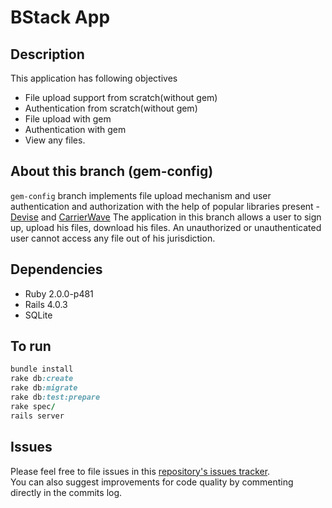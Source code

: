 # BStack App

## Description
This application has following objectives

- File upload support from scratch(without gem)
- Authentication from scratch(without gem)
- File upload with gem
- Authentication with gem
- View any files.

## About this branch (gem-config)
`gem-config` branch implements file upload mechanism and user authentication and authorization with the help of popular libraries present - [Devise](https://github.com/plataformatec/devise) and [CarrierWave](https://github.com/carrierwaveuploader/carrierwave)
The application in this branch allows a user to sign up, upload his files, download his files. An unauthorized or unauthenticated user cannot access any file out of his jurisdiction.

## Dependencies

- Ruby 2.0.0-p481
- Rails 4.0.3
- SQLite

## To run

```ruby
bundle install
rake db:create
rake db:migrate
rake db:test:prepare
rake spec/
rails server
```

## Issues

Please feel free to file issues in this [repository's issues tracker](https://github.com/AnkurGel/bstack_app/issues).    
You can also suggest improvements for code quality by commenting directly in the commits log.

